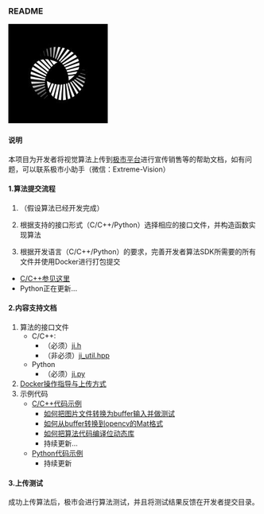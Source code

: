 ### README

![LOGO](./img/LOGO.jpeg)


#### 说明
本项目为开发者将视觉算法上传到[极市平台](http://cvmart.net/)进行宣传销售等的帮助文档，如有问题，可以联系极市小助手（微信：Extreme-Vision）



#### 1.算法提交流程

1. （假设算法已经开发完成）


2. 根据支持的接口形式（C/C++/Python）选择相应的接口文件，并构造函数实现算法


3. 根据开发语言（C/C++/Python）的要求，完善开发者算法SDK所需要的所有文件并使用Docker进行打包提交

* [C/C++参见这里](./doc/极市平台算法Docker镜像规范(C&C++)_20180205.md)
* Python正在更新...

#### 2.内容支持文档

1. 算法的接口文件
	* C/C++: 
		* （必须）[ji.h](./ji.h) 
		* （非必须）[ji_util.hpp](./ji_util.hpp)
	* Python
		* （必须）[ji.py](./ji.py)
2. [Docker操作指导与上传方式](./doc/Docker安装与简单使用指南.docx)
3. 示例代码
	* [C/C++代码示例](./sample_c)
		* [如何把图片文件转换为buffer输入并做测试](./sample_c/standard_sample(convert_file_to_buffur)/)
		* [如何从buffer转换到opencv的Mat格式](./sample_c/convert_buffer_to_opencv_mat/)
		* [如何把算法代码编译位动态库](./sample_c/gcc-so.sh)
		* 持续更新...
	* [Python代码示例](./sample_py)
		* 持续更新

#### 3.上传测试

成功上传算法后，极市会进行算法测试，并且将测试结果反馈在开发者提交目录。
